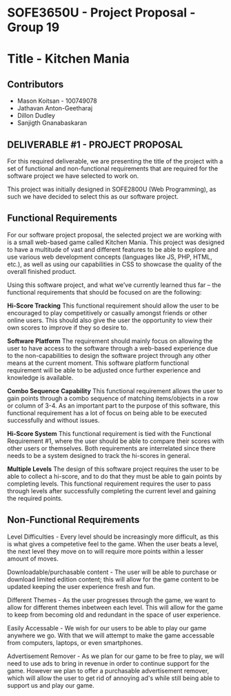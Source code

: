 # SOFE3650U - Project Proposal - Group 19
# Title - Kitchen Mania 
## Contributors 
* Mason Koitsan - 100749078
* Jathavan Anton-Geetharaj
* Dillon Dudley
* Sanjigth Gnanabaskaran

## DELIVERABLE #1 - PROJECT PROPOSAL 

For this required deliverable, we are presenting the title of the project with a set of functional and non-functional requirements that are required for the software project we have selected to work on. 

This project was initially designed in SOFE2800U (Web Programming), as such we have decided to select this as our software project. 

## Functional Requirements
For our software project proposal, the selected project we are working with is a small web-based game called Kitchen Mania. This project was designed to have a multitude of vast and different features to be able to explore and use various web development concepts (languages like JS, PHP, HTML, etc.), as well as using our capabilities in CSS to showcase the quality of the overall finished product. 

Using this software project, and what we’ve currently learned thus far – the functional requirements that should be focused on are the following:

**Hi-Score Tracking**
This functional requirement should allow the user to be encouraged to play competitively or casually amongst friends or other online users. This should also give the user the opportunity to view their own scores to improve if they so desire to. 

**Software Platform**
The requirement should mainly focus on allowing the user to have access to the software through a web-based experience due to the non-capabilities to design the software project through any other means at the current moment. This software platform functional requirement will be able to be adjusted once further experience and knowledge is available. 

**Combo Sequence Capability**
This functional requirement allows the user to gain points through a combo sequence of matching items/objects in a row or column of 3-4. As an important part to the purpose of this software, this functional requirement has a lot of focus on being able to be executed successfully and without issues. 

**Hi-Score System**
This functional requirement is tied with the Functional Requirement #1, where the user should be able to compare their scores with other users or themselves. Both requirements are interrelated since there needs to be a system designed to track the hi-scores in general. 

**Multiple Levels**
The design of this software project requires the user to be able to collect a hi-score, and to do that they must be able to gain points by completing levels. This functional requirement requires the user to pass through levels after successfully completing the current level and gaining the required points. 

## Non-Functional Requirements
Level Difficulties - Every level should be increasingly more difficult, as this is what gives a competetive feel to the game. When the user beats a level, the next level they move on to will require more points within a lesser amount of moves.

Downloadable/purchasable content - The user will be able to purchase or download limited edition content; this will allow for the game content to be updated keeping the user experience fresh and fun.

Different Themes - As the user progresses through the game, we want to allow for different themes inbetween each level. This will allow for the game to keep from becoming old and redundant in the space of user experience.

Easily Accessable - We wish for our users to be able to play our game anywhere we go. With that we will attempt to make the game accessable from computers, laptops, or even smartphones.

Advertisement Remover - As we plan for our game to be free to play, we will need to use ads to bring in revenue in order to continue support for the game. However we plan to offer a purchasable advertisement remover, which will allow the user to get rid of annoying ad's while still being able to support us and play our game.
